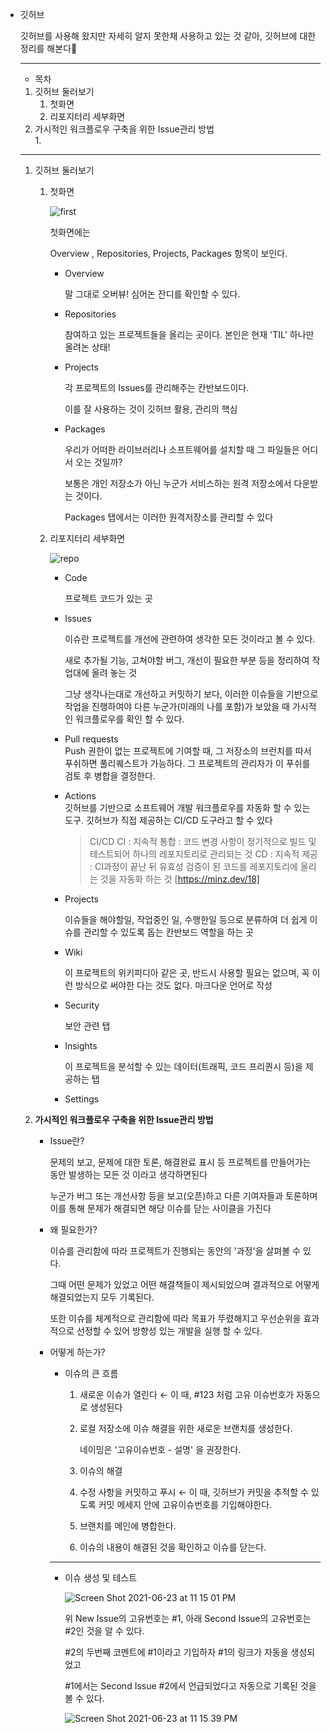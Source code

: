 - 깃허브

    깃허브를 사용해 왔지만 자세히 알지 못한채 사용하고 있는 것 같아, 깃허브에 대한 정리를 해본다🙂

    ---

    - 목차
    1. 깃허브 둘러보기
        1. 첫화면
        2. 리포지터리 세부화면
    2. 가시적인 워크플로우 구축을 위한 Issue관리 방법  
        1. 

    ---

    1. 깃허브 둘러보기
        1.  첫화면

            ![first](https://user-images.githubusercontent.com/77920227/122794267-048c7100-d2f7-11eb-8156-a0fc4c93b25a.png)  
  
            첫화면에는 

            Overview , Repositories, Projects, Packages 항목이 보인다.

            - Overview

                말 그대로 오버뷰! 심어논 잔디를 확인할 수 있다.

            - Repositories

                참여하고 있는 프로젝트들을 올리는 곳이다. 본인은 현재 'TIL' 하나만 올려논 상태!

            - Projects

                각 프로젝트의 Issues를 관리해주는 칸반보드이다.

                이를 잘 사용하는 것이 깃허브 활용, 관리의 핵심

            - Packages

                우리가 어떠한 라이브러리나 소프트웨어를 설치할 때 그 파일들은 어디서 오는 것일까?

                보통은 개인 저장소가 아닌 누군가 서비스하는 원격 저장소에서 다운받는 것이다.

                Packages 탭에서는 이러한 원격저장소를 관리할 수 있다

        2. 리포지터리 세부화면

            ![repo](https://user-images.githubusercontent.com/77920227/122794355-1cfc8b80-d2f7-11eb-8d09-e104bbba026e.png)  
            
            - Code

                프로젝트 코드가 있는 곳

            - Issues

                이슈란 프로젝트를 개선에 관련하여 생각한 모든 것이라고 볼 수 있다.

                새로 추가될 기능, 고쳐야할 버그, 개선이 필요한 부분 등을 정리하여 작업대에 올려 놓는 것

                그냥 생각나는대로 개선하고 커밋하기 보다, 이러한 이슈들을 기반으로 작업을 진행하여야 다른 누군가(미래의 나를 포함)가 보았을 때 가시적인 워크플로우를 확인 할 수 있다.

            - Pull requests  
                Push 권한이 없는 프로젝트에 기여할 때, 그 저장소의 브런치를 따서 푸쉬하면 풀리퀘스트가 가능하다.
그 프로젝트의 관리자가 이 푸쉬를 검토 후 병합을 결정한다.
            - Actions  
                깃허브를 기반으로 소프트웨어 개발 워크플로우를 자동화 할 수 있는 도구. 깃허브가 직접 제공하는 CI/CD 도구라고 할 수 있다  
                >CI/CD
                >CI : 지속적 통합 : 코드 변경 사항이 정기적으로 빌드 및 테스트되어 하나의 레포지토리로 관리되는 것
                >CD : 지속적 제공 : CI과정이 끝난 뒤 유효성 검증이 된 코드를 레포지토리에 올리는 것을 자동화 하는 것
                >[https://minz.dev/18]
            - Projects

                이슈들을 해야할일, 작업중인 일, 수행한일 등으로 분류하여 더 쉽게 이슈를 관리할 수 있도록 돕는 칸반보드 역할을 하는 곳

            - Wiki

                이 프로젝트의 위키피디아 같은 곳, 반드시 사용할 필요는 없으며, 꼭 이런 방식으로 써야한 다는 것도 없다. 마크다운 언어로 작성

            - Security

                보안 관련 탭

            - Insights

                이 프로젝트을 분석할 수 있는 데이터(트래픽, 코드 프리퀀시 등)을 제공하는 탭

            - Settings  
              
                
     2. **가시적인 워크플로우 구축을 위한 Issue관리 방법**
        - Issue란?

            문제의 보고, 문제에 대한 토론, 해결완료 표시 등 프로젝트를 만들어가는 동안 발생하는 모든 것 이라고 생각하면된다

            누군가 버그 또는 개선사항 등을 보고(오픈)하고 다른 기여자들과 토론하며 이를 통해 문제가 해결되면 해당 이슈를 닫는 사이클을 가진다

        - 왜 필요한가?

            이슈를 관리함에 따라 프로젝트가 진행되는 동안의 '과정'을 살펴볼 수 있다.

            그때 어떤 문제가 있었고 어떤 해결책들이 제시되었으며  결과적으로 어떻게 해결되었는지 모두 기록된다.

            또한 이슈를 체계적으로 관리함에 따라 목표가 뚜렸해지고 우선순위을 효과적으로 선정할 수 있어 방향성 있는 개발을 실행 할 수 있다.

        - 어떻게 하는가?
            - 이슈의 큰 흐름
                1. 새로운 이슈가 열린다 ← 이 때, #123 처럼 고유 이슈번호가 자동으로 생성된다
                2. 로컬 저장소에 이슈 해결을 위한 새로운 브랜치를 생성한다.  

                    네이밍은 '고유이슈번호 - 설명' 을 권장한다.

                3. 이슈의 해결
                4. 수정 사항을 커밋하고 푸시 ← 이 때, 깃허브가 커밋을 추적할 수 있도록 커밋 메세지 안에 고유이슈번호를 기입해야한다.
                5. 브랜치를 메인에 병합한다.
                6. 이슈의 내용이 해결된 것을 확인하고 이슈를 닫는다.

            ---

            - 이슈 생성 및 테스트

                ![Screen Shot 2021-06-23 at 11 15 01 PM](https://user-images.githubusercontent.com/77920227/123117451-b7d2a280-d47c-11eb-9982-92312d110f69.png)
  

                위 New Issue의 고유번호는 #1, 아래 Second Issue의 고유번호는 #2인 것을 알 수 있다.

                #2의 두번째 코멘트에 #1이라고 기입하자  #1의 링크가 자동을 생성되었고

                #1에서는 Second Issue #2에서 언급되었다고 자동으로 기록된 것을 볼 수 있다.
  
                ![Screen Shot 2021-06-23 at 11 15 39 PM](https://user-images.githubusercontent.com/77920227/123117488-bef9b080-d47c-11eb-95e7-e8ca22310993.png)

